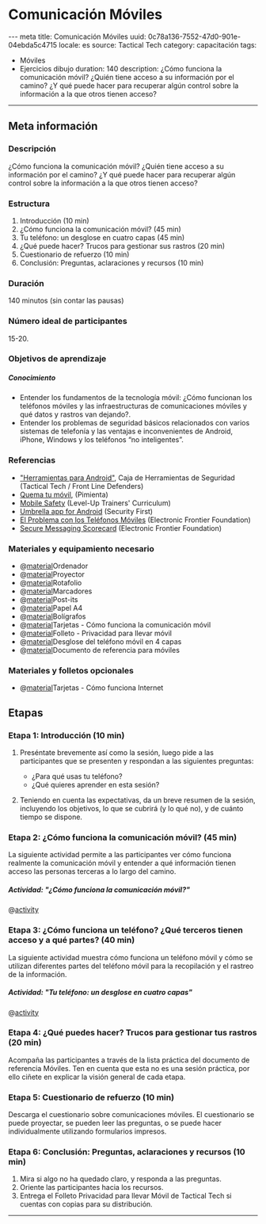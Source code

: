 ﻿# Comunicación Móviles
--- meta
title:  Comunicación Móviles
uuid: 0c78a136-7552-47d0-901e-04ebda5c4715
locale: es
source: Tactical Tech
category:  capacitación
tags:
   - Móviles
   - Ejercicios dibujo
duration:  140
description: ¿Cómo funciona la comunicación móvil? ¿Quién tiene acceso a su información por el camino? ¿Y qué puede hacer para recuperar algún control sobre la información a la que otros tienen acceso?
---

## Meta información

### Descripción

¿Cómo funciona la comunicación móvil? ¿Quién tiene acceso a su información por el camino? ¿Y qué puede hacer para recuperar algún control sobre la información a la que otros tienen acceso?


### Estructura

1. Introducción (10 min)
2. ¿Cómo funciona la comunicación móvil? (45 min)
3. Tu teléfono: un desglose en cuatro capas (45 min)
4. ¿Qué puede hacer? Trucos para gestionar sus rastros (20 min)
5. Cuestionario de refuerzo (10 min)
6. Conclusión: Preguntas, aclaraciones y recursos (10 min)


### Duración

140 minutos (sin contar las pausas)


### Número ideal de participantes

15-20.


### Objetivos de aprendizaje

##### Conocimiento
- Entender los fundamentos de la tecnología móvil: ¿Cómo funcionan los teléfonos móviles y las infraestructuras de comunicaciones móviles y qué datos y rastros van dejando?.
- Entender los problemas de seguridad básicos relacionados con varios sistemas de telefonía y las ventajas e inconvenientes de Android, iPhone, Windows y los teléfonos “no inteligentes”.

### Referencias
- ["Herramientas para Android"](https://securityinabox.org/es/android/), Caja de Herramientas de Seguridad (Tactical Tech / Front Line Defenders)
- [Quema tu móvil](https://quematumovil.pimienta.org/), (Pimienta)
- [Mobile Safety](https://www.level-up.cc/curriculum/mobile-safety/) (Level-Up Trainers' Curriculum)
- [Umbrella app for Android](https://play.google.com/store/apps/details?id=org.secfirst.umbrella&hl=en) (Security First)
- [El Problema con los Teléfonos Móviles](https://ssd.eff.org/es/module/el-problema-con-los-tel%C3%A9fonos-m%C3%B3viles) (Electronic Frontier Foundation)
- [Secure Messaging Scorecard](https://www.eff.org/secure-messaging-scorecard) (Electronic Frontier Foundation)

### Materiales y equipamiento necesario
- @[material](0d1c2469-bc55-41da-8207-63edf8fd307b)Ordenador
- @[material](ce457811-1423-4ff0-93bb-7bc2fda1e844)Proyector
- @[material](e96c589f-f1c5-49de-8493-ca39de05a502)Rotafolio
- @[material](6d758ada-e6cf-4a56-a96b-f84dfe14181c)Marcadores
- @[material](f6cd74bf-5a89-4fdc-8122-e305f947e14c)Post-its
- @[material](16c01d17-9ba7-47d6-815a-75cf9633004f)Papel A4
- @[material](b6be8eed-7382-4594-bbe1-eaf471f8f081)Bolígrafos
- @[material](2c06216d-1383-4ec0-9048-5c5cc51cdde0)Tarjetas - Cómo funciona la comunicación móvil
- @[material](9392dacf-999c-4c33-a6d8-4545c1aee849)Folleto - Privacidad para llevar móvil
- @[material]()Desglose del teléfono móvil en 4 capas
- @[material]()Documento de referencia para móviles


### Materiales y folletos opcionales

- @[material](67c7149b-44f9-4b7a-b4ee-c8bf786b50dc)Tarjetas - Cómo funciona Internet


## Etapas

### Etapa 1: Introducción (10 min)

1. Preséntate brevemente así como la sesión, luego pide a las participantes que se presenten y respondan a las siguientes preguntas:
	- ¿Para qué usas tu teléfono?
	- ¿Qué quieres aprender en esta sesión?

2. Teniendo en cuenta las expectativas, da un breve resumen de la sesión, incluyendo los objetivos, lo que se cubrirá (y lo qué no), y de cuánto tiempo se dispone.


### Etapa 2: ¿Cómo funciona la comunicación móvil? (45 min)

La siguiente actividad permite a las participantes ver cómo funciona realmente la comunicación móvil y entender a qué información tienen acceso las personas terceras a lo largo del camino.


##### Actividad: "¿Cómo funciona la comunicación móvil?"
@[activity]()


### Etapa 3: ¿Cómo funciona un teléfono? ¿Qué terceros tienen acceso y a qué partes? (40 min)
La siguiente actividad muestra cómo funciona un teléfono móvil y cómo se utilizan diferentes partes del teléfono móvil para la recopilación y el rastreo de la información.


##### Actividad: "Tu teléfono: un desglose en cuatro capas"
@[activity]()


### Etapa 4: ¿Qué puedes hacer? Trucos para gestionar tus rastros (20 min)
Acompaña las participantes a través de la lista práctica del documento de referencia Móviles. Ten en cuenta que esta no es una sesión práctica, por ello ciñete en explicar la visión general de cada etapa.


### Etapa 5: Cuestionario de refuerzo (10 min)
Descarga el cuestionario sobre comunicaciones móviles. El cuestionario se puede proyectar, se pueden leer las preguntas, o se puede hacer individualmente utilizando formularios impresos.


### Etapa 6: Conclusión: Preguntas, aclaraciones y recursos (10 min)
1. Mira si algo no ha quedado claro, y responda a las preguntas.
2. Oriente las participantes hacia los recursos.
3. Entrega el Folleto Privacidad para llevar Móvil de Tactical Tech si cuentas con copias para su distribución.


-------------------------------
<!---
BCN_currículo/Capacitación/TEMPLATE
-->
